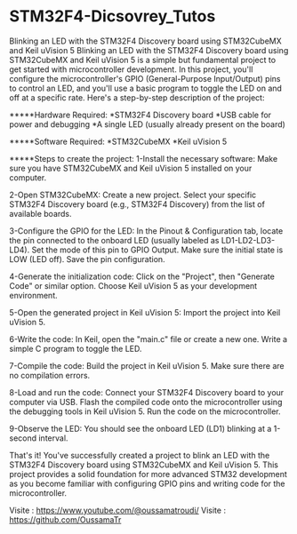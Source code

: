 # STM32F4-Dicsovrey_Tutos
Blinking an LED with the STM32F4 Discovery board using STM32CubeMX and Keil uVision 5
Blinking an LED with the STM32F4 Discovery board using STM32CubeMX and Keil uVision 5 is a simple but fundamental project to get started with microcontroller development. In this project, you'll configure the microcontroller's GPIO (General-Purpose Input/Output) pins to control an LED, and you'll use a basic program to toggle the LED on and off at a specific rate. Here's a step-by-step description of the project:

*****Hardware Required:
*STM32F4 Discovery board
*USB cable for power and debugging
*A single LED (usually already present on the board)

*****Software Required:
*STM32CubeMX
*Keil uVision 5

*****Steps to create the project:
1-Install the necessary software: Make sure you have STM32CubeMX and Keil uVision 5 installed on your computer.

2-Open STM32CubeMX:
Create a new project.
Select your specific STM32F4 Discovery board (e.g., STM32F4 Discovery) from the list of available boards.

3-Configure the GPIO for the LED:
In the Pinout & Configuration tab, locate the pin connected to the onboard LED (usually labeled as LD1-LD2-LD3-LD4).
Set the mode of this pin to GPIO Output.
Make sure the initial state is LOW (LED off).
Save the pin configuration.

4-Generate the initialization code:
Click on the "Project", then "Generate Code" or similar option.
Choose Keil uVision 5 as your development environment.

5-Open the generated project in Keil uVision 5:
Import the project into Keil uVision 5.

6-Write the code:
In Keil, open the "main.c" file or create a new one.
Write a simple C program to toggle the LED.

7-Compile the code:
Build the project in Keil uVision 5. Make sure there are no compilation errors.

8-Load and run the code:
Connect your STM32F4 Discovery board to your computer via USB.
Flash the compiled code onto the microcontroller using the debugging tools in Keil uVision 5.
Run the code on the microcontroller.

9-Observe the LED:
You should see the onboard LED (LD1) blinking at a 1-second interval.

That's it! You've successfully created a project to blink an LED with the STM32F4 Discovery board using STM32CubeMX and Keil uVision 5. This project provides a solid foundation for more advanced STM32 development as you become familiar with configuring GPIO pins and writing code for the microcontroller.

Visite : https://www.youtube.com/@oussamatroudi/
Visite : https://github.com/OussamaTr
